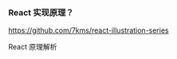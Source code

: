 <!--
 * @Author: Shu Binqi
 * @Date: 2023-02-28 04:14:46
 * @LastEditors: Shu Binqi
 * @LastEditTime: 2023-03-01 07:26:00
 * @Description: React 原理解析
 * @Version: 1.0.0
 * @FilePath: \interviewQuestions\React\React原理解析.md
-->

### React 实现原理？

https://github.com/7kms/react-illustration-series

React 原理解析
